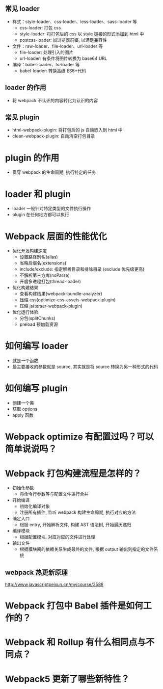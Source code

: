 ## 常见 loader

- 样式：style-loader、css-loader、less-loader、sass-loader 等
  - css-loader: 打包 css
  - style-loader: 将打包后的 css 以 style 链接的形式添加到 html 中
  - postcss-loader: 加浏览器前缀, 以满足兼容性
- 文件：raw-loader、file-loader、url-loader 等
  - file-loader: 处理引入的图片
  - url-loader: 有条件将图片转换为 base64 URL
- 编译：babel-loader、ts-loader 等
  - babel-loader: 转换高级 ES6+代码

## loader 的作用

- 将 webpack 不认识的内容转化为认识的内容

## 常见 plugin

- html-webpack-plugin: 将打包后的 js 自动嵌入到 html 中
- clean-webpack-plugin: 自动清空打包目录

# plugin 的作用

- 贯穿 webpack 的生命周期, 执行特定的任务

# loader 和 plugin

- loader 一般针对特定类型的文件执行操作
- plugin 在任何地方都可以执行

# Webpack 层面的性能优化

- 优化开发构建速度
  - 设置路径别名(alias)
  - 省略后缀名(extensions)
  - include/exclude: 指定解析目录和排除目录 (exclude 优先级更高)
  - 不解析第三方库(noParse)
  - 开启多进程打包(thread-loader)
- 优化构建结果
  - 查看构建结果(webpack-bundle-analyzer)
  - 压缩 css(optimize-css-assets-webpack-plugin)
  - 压缩 js(terser-webpack-plugin)
- 优化运行体验
  - 分包(splitChunks)
  - preload 预加载资源

# 如何编写 loader

- 就是一个函数
- 最主要接收的参数就是 source, 其实就是将 source 转换为另一种形式的代码

# 如何编写 plugin

- 创建一个类
- 获取 options
- apply 函数

# Webpack optimize 有配置过吗？可以简单说说吗？

# Webpack 打包构建流程是怎样的？

- 初始化参数
  - 将命令行参数等与配置文件进行合并
- 开始编译
  - 初始化编译对象
  - 注册所有插件, 监听 webpack 构建生命周期, 执行对应的方法
- 确定入口
  - 根据 entry, 开始解析文件, 构建 AST 语法树, 开始遍历递归
- 编译模块
  - 根据配置模块, 对应对应的文件进行处理
- 输出文件
  - 根据模块间的依赖关系生成最终的文件, 根据 output 输出到指定的文件系统

## webpack 热更新原理

http://www.javascriptpeixun.cn/my/course/3588

# Webpack 打包中 Babel 插件是如何工作的？

# Webpack 和 Rollup 有什么相同点与不同点？

# Webpack5 更新了哪些新特性？
